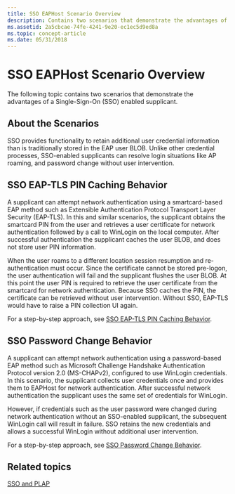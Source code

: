 ```yaml
---
title: SSO EAPHost Scenario Overview
description: Contains two scenarios that demonstrate the advantages of a Single-Sign-On (SSO) enabled supplicant.
ms.assetid: 2a5cbcae-74fe-4241-9e20-ec1ec5d9ed8a
ms.topic: concept-article
ms.date: 05/31/2018
---
```


# SSO EAPHost Scenario Overview

The following topic contains two scenarios that demonstrate the advantages of a Single-Sign-On (SSO) enabled supplicant.

## About the Scenarios

SSO provides functionality to retain additional user credential information than is traditionally stored in the EAP user BLOB. Unlike other credential processes, SSO-enabled supplicants can resolve login situations like AP roaming, and password change without user intervention.

## SSO EAP-TLS PIN Caching Behavior

A supplicant can attempt network authentication using a smartcard-based EAP method such as Extensible Authentication Protocol Transport Layer Security (EAP-TLS). In this and similar scenarios, the supplicant obtains the smartcard PIN from the user and retrieves a user certificate for network authentication followed by a call to WinLogin on the local computer. After successful authentication the supplicant caches the user BLOB, and does not store user PIN information.

When the user roams to a different location session resumption and re-authentication must occur. Since the certificate cannot be stored pre-logon, the user authentication will fail and the supplicant flushes the user BLOB. At this point the user PIN is required to retrieve the user certificate from the smartcard for network authentication. Because SSO caches the PIN, the certificate can be retrieved without user intervention. Without SSO, EAP-TLS would have to raise a PIN collection UI again.

For a step-by-step approach, see [SSO EAP-TLS PIN Caching Behavior](sso-eap-tls-pin-caching-behavior-.md).

## SSO Password Change Behavior

A supplicant can attempt network authentication using a password-based EAP method such as Microsoft Challenge Handshake Authentication Protocol version 2.0 (MS-CHAPv2), configured to use WinLogin credentials. In this scenario, the supplicant collects user credentials once and provides them to EAPHost for network authentication. After successful network authentication the supplicant uses the same set of credentials for WinLogin.

However, if credentials such as the user password were changed during network authentication without an SSO-enabled supplicant, the subsequent WinLogin call will result in failure. SSO retains the new credentials and allows a successful WinLogin without additional user intervention.

For a step-by-step approach, see [SSO Password Change Behavior](sso-password-change-behavior-.md).

## Related topics

<dl> <dt>

[SSO and PLAP](understanding-sso-and-plap.md)
</dt> </dl>

 

 




